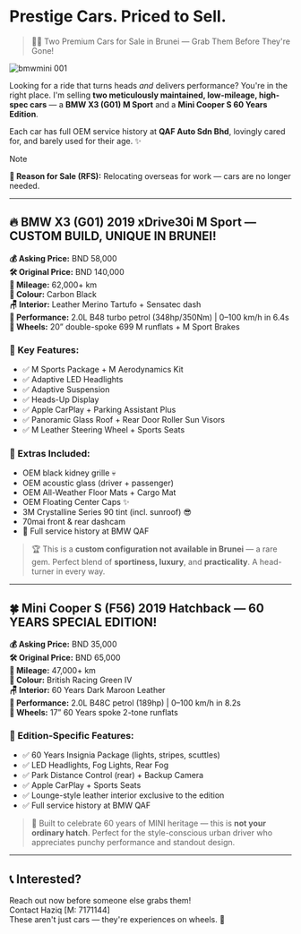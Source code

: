 # Prestige Cars. Priced to Sell.

> 🚗💨 Two Premium Cars for Sale in Brunei — Grab Them Before They're Gone!

![bmwmini 001](https://github.com/user-attachments/assets/e61cc8ed-9420-44f5-90c7-fac529ef4f63)


Looking for a ride that turns heads *and* delivers performance? You're in the right place. I'm selling **two meticulously maintained, low-mileage, high-spec cars** — a **BMW X3 (G01) M Sport** and a **Mini Cooper S 60 Years Edition**. 

Each car has full OEM service history at **QAF Auto Sdn Bhd**, lovingly cared for, and barely used for their age. ✨


> [!NOTE]
> **📝 Reason for Sale (RFS):** Relocating overseas for work — cars are no longer needed.

---

## 🔥 BMW X3 (G01) 2019 xDrive30i M Sport — CUSTOM BUILD, UNIQUE IN BRUNEI!

**💰 Asking Price:** BND 58,000  
**🛠 Original Price:** BND 140,000  
**📍 Mileage:** 62,000+ km  
**🎨 Colour:** Carbon Black  
**🪑 Interior:** Leather Merino Tartufo + Sensatec dash  
**🚀 Performance:** 2.0L B48 turbo petrol (348hp/350Nm) | 0–100 km/h in 6.4s  
**🛞 Wheels:** 20” double-spoke 699 M runflats + M Sport Brakes

### 🏁 Key Features:
- ✅ M Sports Package + M Aerodynamics Kit  
- ✅ Adaptive LED Headlights  
- ✅ Adaptive Suspension  
- ✅ Heads-Up Display  
- ✅ Apple CarPlay + Parking Assistant Plus  
- ✅ Panoramic Glass Roof + Rear Door Roller Sun Visors  
- ✅ M Leather Steering Wheel + Sports Seats  

### 🧰 Extras Included:
- OEM black kidney grille 💀  
- OEM acoustic glass (driver + passenger)  
- OEM All-Weather Floor Mats + Cargo Mat  
- OEM Floating Center Caps ✨  
- 3M Crystalline Series 90 tint (incl. sunroof) 😎  
- 70mai front & rear dashcam  
- 🔧 Full service history at BMW QAF

> 🏆 This is a **custom configuration not available in Brunei** — a rare gem. Perfect blend of **sportiness, luxury**, and **practicality**. A head-turner in every way.

---

## 🍀 Mini Cooper S (F56) 2019 Hatchback — 60 YEARS SPECIAL EDITION!

**💰 Asking Price:** BND 35,000  
**🛠 Original Price:** BND 65,000  
**📍 Mileage:** 47,000+ km  
**🎨 Colour:** British Racing Green IV  
**🪑 Interior:** 60 Years Dark Maroon Leather  
**🚀 Performance:** 2.0L B48C petrol (189hp) | 0–100 km/h in 8.2s  
**🛞 Wheels:** 17” 60 Years spoke 2-tone runflats

### 🎉 Edition-Specific Features:
- ✅ 60 Years Insignia Package (lights, stripes, scuttles)  
- ✅ LED Headlights, Fog Lights, Rear Fog  
- ✅ Park Distance Control (rear) + Backup Camera  
- ✅ Apple CarPlay + Sports Seats  
- ✅ Lounge-style leather interior exclusive to the edition  
- ✅ Full service history at BMW QAF

> 🎂 Built to celebrate 60 years of MINI heritage — this is **not your ordinary hatch**. Perfect for the style-conscious urban driver who appreciates punchy performance and standout design.

---

## 📞 Interested?

Reach out now before someone else grabs them!  
Contact Haziq [M: 7171144]  
These aren't just cars — they're experiences on wheels. 💫
